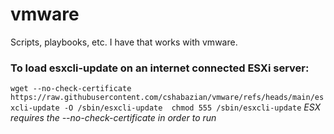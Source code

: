 # vmware
Scripts, playbooks, etc. I have that works with vmware.


### To load esxcli-update on an internet connected ESXi server:
`wget --no-check-certificate https://raw.githubusercontent.com/cshabazian/vmware/refs/heads/main/esxcli-update -O /sbin/esxcli-update 
chmod 555 /sbin/esxcli-update` 
*ESX requires the --no-check-certificate in order to run*
